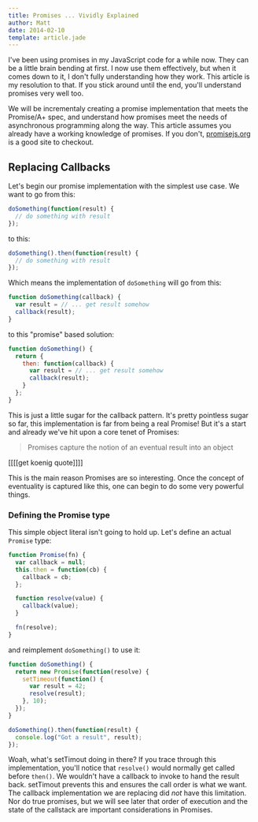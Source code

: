 ```yaml
---
title: Promises ... Vividly Explained
author: Matt
date: 2014-02-10
template: article.jade
---
```

I've been using promises in my JavaScript code for a while now. They can be a little brain bending at first. I now use them effectively, but when it comes down to it, I don't fully understanding how they work. This article is my resolution to that. If you stick around until the end, you'll understand promises very well too. 

We will be incrementaly creating a promise implementation that meets the Promise/A+ spec, and understand how promises meet the needs of asynchronous programming along the way. This article assumes you already have a working knowledge of promises. If you don't, [promisejs.org](http://promisejs.org) is a good site to checkout.

<span class="more"></span>

## Replacing Callbacks

Let's begin our promise implementation with the simplest use case. We want to go from this:

```javascript
doSomething(function(result) {
  // do something with result
});
```

to this:

```javascript
doSomething().then(function(result) {
  // do something with result
});
```

Which means the implementation of `doSomething` will go from this:

```javascript
function doSomething(callback) {
  var result = // ... get result somehow
  callback(result);
}
```

to this "promise" based solution:

```javascript
function doSomething() {
  return {
    then: function(callback) {
      var result = // ... get result somehow
      callback(result);
    }
  };
}
```

This is just a little sugar for the callback pattern. It's pretty pointless sugar so far, this implementation is far from being a real Promise! But it's a start and already we've hit upon a core tenet of Promises:

> Promises capture the notion of an eventual result into an object

[[[[get koenig quote]]]]

This is the main reason Promises are so interesting. Once the concept of eventuality is captured like this, one can begin to do some very powerful things.

### Defining the Promise type

This simple object literal isn't going to hold up. Let's define an actual `Promise` type:

```javascript
function Promise(fn) {
  var callback = null;
  this.then = function(cb) {
    callback = cb;
  };

  function resolve(value) {
    callback(value);
  }

  fn(resolve);
}
```

and reimplement `doSomething()` to use it:

```javascript
function doSomething() {
  return new Promise(function(resolve) {
    setTimeout(function() {
      var result = 42;
      resolve(result);
    }, 10);
  });
}

doSomething().then(function(result) {
  console.log("Got a result", result);
});
```

Woah, what's setTimout doing in there? If you trace through this implementation, you'll notice that `resolve()` would normally get called before `then()`. We wouldn't have a callback to invoke to hand the result back. setTimout prevents this and ensures the call order is what we want. The callback implementation we are replacing did *not* have this limitation. Nor do true promises, but we will see later that order of execution and the state of the callstack are important considerations in Promises.


